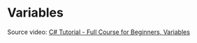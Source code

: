 # Variables

Source video: [C# Tutorial - Full Course for Beginners, Variables](https://youtu.be/GhQdlIFylQ8?t=1044)

